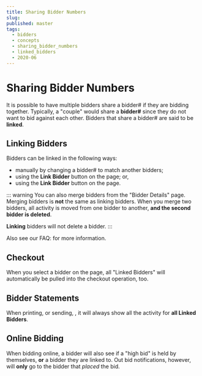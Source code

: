 ```yaml
---
title: Sharing Bidder Numbers
slug:
published: master
tags:
  - bidders
  - concepts
  - sharing_bidder_numbers
  - linked_bidders
  - 2020-06
---
```


# Sharing Bidder Numbers

It is possible to have multiple bidders share a bidder# if they are bidding together. Typically, a "couple" would share a **bidder#** since they do not want to bid against each other. Bidders that share a bidder# are said to be **linked**.

## Linking Bidders

Bidders can be linked in the following ways:
- manually by changing a bidder# to match another bidders;
- using the **Link Bidder** button on the <IndexLink slug="BidderDetails" /> page; or,
- using the **Link Bidder** button on the <IndexLink slug="CheckIn"/> page.

::: warning
You can also merge bidders from the "Bidder Details" page. Merging bidders is **not** the same as linking bidders. When you merge two bidders, all activity is moved from one bidder to another, **and the second bidder is deleted**.

**Linking** bidders will not delete a bidder.
:::

Also see our FAQ: <IndexLink slug="LinkMergeBidders"/> for more information.

## Checkout

When you select a bidder on the <IndexLink slug="Checkout"/> page, all "Linked Bidders" will automatically be pulled into the checkout operation, too.

## Bidder Statements

When printing, or sending, <IndexLink slug="BidderStatements"/>, it will always show all the activity for **all Linked Bidders**.

## Online Bidding

When bidding online, a bidder will also see if a "high bid" is held by themselves, **or** a bidder they are linked to. Out bid notifications, however, will **only** go to the bidder that *placed* the bid.
